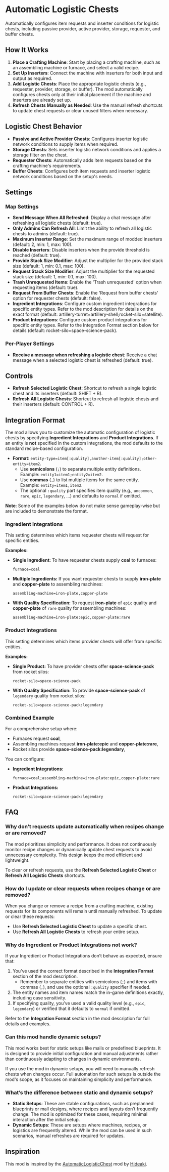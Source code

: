 # Automatic Logistic Chests

Automatically configures item requests and inserter conditions for logistic chests, including passive provider, active provider, storage, requester, and buffer chests.

## How It Works

1. **Place a Crafting Machine**: Start by placing a crafting machine, such as an assembling machine or furnace, and select a valid recipe.
2. **Set Up Inserters**: Connect the machine with inserters for both input and output as required.
3. **Add Logistic Chests**: Place the appropriate logistic chests (e.g., requester, provider, storage, or buffer). The mod automatically configures chests only at their initial placement if the machine and inserters are already set up.
4. **Refresh Chests Manually as Needed**: Use the manual refresh shortcuts to update chest requests or clear unused filters when necessary.

## Logistic Chest Behavior

- **Passive and Active Provider Chests**: Configures inserter logistic network conditions to supply items when required.
- **Storage Chests**: Sets inserter logistic network conditions and applies a storage filter on the chest.
- **Requester Chests**: Automatically adds item requests based on the crafting machine's requirements.
- **Buffer Chests**: Configures both item requests and inserter logistic network conditions based on the setup's needs.

## Settings

### Map Settings

- **Send Message When All Refreshed**: Display a chat message after refreshing all logistic chests (default: true).
- **Only Admins Can Refresh All**: Limit the ability to refresh all logistic chests to admins (default: true).
- **Maximum Inserter Range**: Set the maximum range of modded inserters (default: 2, min: 1, max: 100).
- **Disable Inserters**: Disable inserters when the provide threshold is reached (default: true).
- **Provide Stack Size Modifier**: Adjust the multiplier for the provided stack size (default: 1, min: 0.1, max: 100).
- **Request Stack Size Modifier**: Adjust the multiplier for the requested stack size (default: 1, min: 0.1, max: 100).
- **Trash Unrequested Items**: Enable the 'Trash unrequested' option when requesting items (default: true).
- **Request From Buffer Chests**: Enable the 'Request from buffer chests' option for requester chests (default: false).
- **Ingredient Integrations**: Configure custom ingredient integrations for specific entity types. Refer to the mod description for details on the exact format (default: artillery-turret=artillery-shell;rocket-silo=satellite).
- **Product Integrations**: Configure custom product integrations for specific entity types. Refer to the Integration Format section below for details (default: rocket-silo=space-science-pack).

### Per-Player Settings

- **Receive a message when refreshing a logistic chest**: Receive a chat message when a selected logistic chest is refreshed (default: true).

## Controls

- **Refresh Selected Logistic Chest**: Shortcut to refresh a single logistic chest and its inserters (default: SHIFT + R).
- **Refresh All Logistic Chests**: Shortcut to refresh all logistic chests and their inserters (default: CONTROL + R).

## Integration Format

The mod allows you to customize the automatic configuration of logistic chests by specifying **Ingredient Integrations** and **Product Integrations**.
If an entity is **not** specified in the custom integrations, the mod defaults to the standard recipe-based configuration.

- **Format**: `entity-type=item[:quality],another-item[:quality];other-entity=item2`.
  - Use **semicolons** (`;`) to separate multiple entity definitions.  
    Example: `entity1=item1;entity2=item2`.
  - Use **commas** (`,`) to list multiple items for the same entity.  
    Example: `entity=item1,item2`.
  - The optional `:quality` part specifies item quality (e.g., `uncommon`, `rare`, `epic`, `legendary`, ...) and defaults to `normal` if omitted.

**Note**: Some of the examples below do not make sense gameplay-wise but are included to demonstrate the format.

### Ingredient Integrations

This setting determines which items requester chests will request for specific entities.

**Examples:**

- **Single Ingredient:**
  To have requester chests supply **coal** to furnaces:
  ```
  furnace=coal
  ```

- **Multiple Ingredients:**
  If you want requester chests to supply **iron-plate** and **copper-plate** to assembling machines:
  ```
  assembling-machine=iron-plate,copper-plate
  ```

- **With Quality Specification:**
  To request **iron-plate** of `epic` quality and **copper-plate** of `rare` quality for assembling machines:
  ```
  assembling-machine=iron-plate:epic,copper-plate:rare
  ```

### Product Integrations

This setting determines which items provider chests will offer from specific entities.

**Examples:**

- **Single Product:**
  To have provider chests offer **space-science-pack** from rocket silos:
  ```
  rocket-silo=space-science-pack
  ```

- **With Quality Specification:**
  To provide **space-science-pack** of `legendary` quality from rocket silos:
  ```
  rocket-silo=space-science-pack:legendary
  ```

### Combined Example

For a comprehensive setup where:
- Furnaces request **coal**,
- Assembling machines request **iron-plate:epic** and **copper-plate:rare**,
- Rocket silos provide **space-science-pack:legendary**,

You can configure:

- **Ingredient Integrations:**
  ```
  furnace=coal;assembling-machine=iron-plate:epic,copper-plate:rare
  ```

- **Product Integrations:**
  ```
  rocket-silo=space-science-pack:legendary
  ```

## FAQ

### Why don’t requests update automatically when recipes change or are removed?

The mod prioritizes simplicity and performance. It does not continuously monitor recipe changes or dynamically update chest requests to avoid unnecessary complexity. This design keeps the mod efficient and lightweight.

To clear or refresh requests, use the **Refresh Selected Logistic Chest** or **Refresh All Logistic Chests** shortcuts.

### How do I update or clear requests when recipes change or are removed?

When you change or remove a recipe from a crafting machine, existing requests for its components will remain until manually refreshed. To update or clear these requests:

- Use **Refresh Selected Logistic Chest** to update a specific chest.
- Use **Refresh All Logistic Chests** to refresh your entire setup.

### Why do Ingredient or Product Integrations not work?

If your Ingredient or Product Integrations don’t behave as expected, ensure that:

1. You’ve used the correct format described in the **Integration Format** section of the mod description.  
   - Remember to separate entities with semicolons (`;`) and items with commas (`,`), and use the optional `:quality` specifier if needed.
2. The entity names and item names match the in-game definitions exactly, including case sensitivity.
3. If specifying quality, you’ve used a valid quality level (e.g., `epic`, `legendary`) or verified that it defaults to `normal` if omitted.

Refer to the **Integration Format** section in the mod description for full details and examples.

### Can this mod handle dynamic setups?

This mod works best for static setups like malls or predefined blueprints. It is designed to provide initial configuration and manual adjustments rather than continuously adapting to changes in dynamic environments.

If you use the mod in dynamic setups, you will need to manually refresh chests when changes occur. Full automation for such setups is outside the mod's scope, as it focuses on maintaining simplicity and performance.

### What’s the difference between static and dynamic setups?

- **Static Setups**: These are stable configurations, such as preplanned blueprints or mall designs, where recipes and layouts don’t frequently change. The mod is optimized for these cases, requiring minimal interaction after the initial setup.
- **Dynamic Setups**: These are setups where machines, recipes, or logistics are frequently altered. While the mod can be used in such scenarios, manual refreshes are required for updates.

## Inspiration

This mod is inspired by the [AutomaticLogisticChest](https://mods.factorio.com/mod/AutomaticLogisticChest) mod by [Hideaki](https://mods.factorio.com/user/Hideaki).
